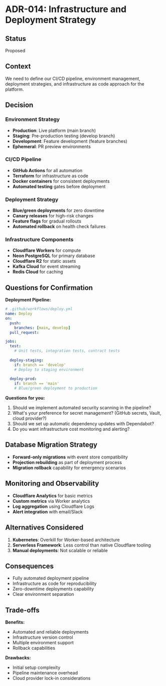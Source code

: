 # ADR-014: Infrastructure and Deployment Strategy

## Status
Proposed

## Context
We need to define our CI/CD pipeline, environment management, deployment strategies, and infrastructure as code approach for the platform.

## Decision

### Environment Strategy
- **Production**: Live platform (main branch)
- **Staging**: Pre-production testing (develop branch)
- **Development**: Feature development (feature branches)
- **Ephemeral**: PR preview environments

### CI/CD Pipeline
- **GitHub Actions** for all automation
- **Terraform** for infrastructure as code
- **Docker containers** for consistent deployments
- **Automated testing** gates before deployment

### Deployment Strategy
- **Blue/green deployments** for zero downtime
- **Canary releases** for high-risk changes
- **Feature flags** for gradual rollouts
- **Automated rollback** on health check failures

### Infrastructure Components
- **Cloudflare Workers** for compute
- **Neon PostgreSQL** for primary database
- **Cloudflare R2** for static assets
- **Kafka Cloud** for event streaming
- **Redis Cloud** for caching

## Questions for Confirmation

**Deployment Pipeline:**
```yaml
# .github/workflows/deploy.yml
name: Deploy
on:
  push:
    branches: [main, develop]
  pull_request:

jobs:
  test:
    # Unit tests, integration tests, contract tests
  
  deploy-staging:
    if: branch == 'develop'
    # Deploy to staging environment
  
  deploy-prod:
    if: branch == 'main'
    # Blue/green deployment to production
```

**Questions for you:**
1. Should we implement automated security scanning in the pipeline?
2. What's your preference for secret management? (GitHub secrets, Vault, cloud provider?)
3. Should we set up automatic dependency updates with Dependabot?
4. Do you want infrastructure cost monitoring and alerting?

## Database Migration Strategy
- **Forward-only migrations** with event store compatibility
- **Projection rebuilding** as part of deployment process
- **Migration rollback** capability for emergency scenarios

## Monitoring and Observability
- **Cloudflare Analytics** for basic metrics
- **Custom metrics** via Worker analytics
- **Log aggregation** using Cloudflare Logs
- **Alert integration** with email/Slack

## Alternatives Considered
1. **Kubernetes**: Overkill for Worker-based architecture
2. **Serverless Framework**: Less control than native Cloudflare tooling
3. **Manual deployments**: Not scalable or reliable

## Consequences
- Fully automated deployment pipeline
- Infrastructure as code for reproducibility
- Zero-downtime deployments capability
- Clear environment separation

## Trade-offs
**Benefits:**
- Automated and reliable deployments
- Infrastructure version control
- Multiple environment support
- Rollback capabilities

**Drawbacks:**
- Initial setup complexity
- Pipeline maintenance overhead
- Cloud provider lock-in considerations
```
